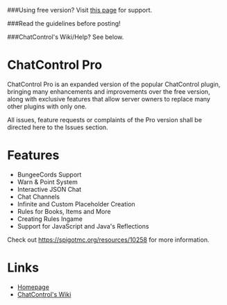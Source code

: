 ###Using free version? Visit [this page](http://github.com/kangarko/ChatControl/issues) for support.

###Read the guidelines before posting!

###ChatControl's Wiki/Help? See below.

ChatControl Pro
===============
ChatControl Pro is an expanded version of the popular ChatControl plugin, bringing many enhancements and improvements over the free version, along with exclusive features that allow server owners to replace many other plugins with only one.

All issues, feature requests or complaints of the Pro version shall be directed here to the Issues section.

Features
========
 * BungeeCords Support
 * Warn & Point System
 * Interactive JSON Chat
 * Chat Channels
 * Infinite and Custom Placeholder Creation
 * Rules for Books, Items and More
 * Creating Rules Ingame
 * Support for JavaScript and Java's Reflections

Check out https://spigotmc.org/resources/10258 for more information.

Links
=====
 * [Homepage](https://spigotmc.org/resources/10258)
 * [ChatControl's Wiki](https://github.com/kangarko/ChatControl/wiki)
